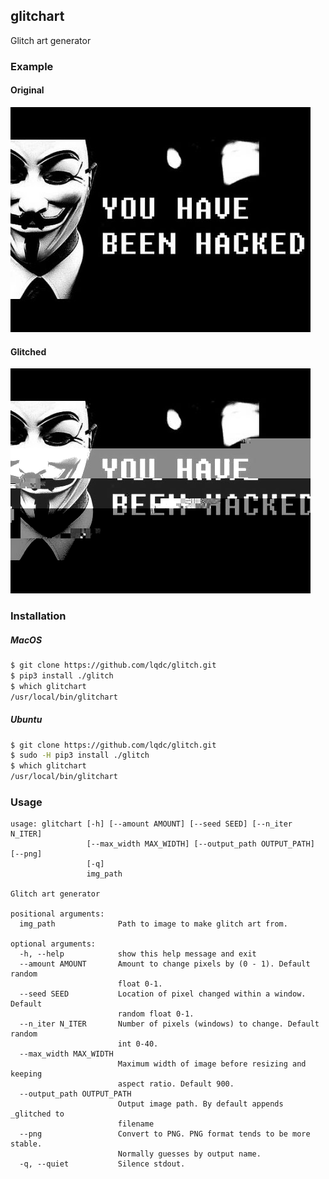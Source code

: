 ## glitchart
Glitch art generator

### Example

#### Original
![Original](https://raw.githubusercontent.com/lqdc/glitch/master/examples/hax0red.jpg)

#### Glitched
![Glitched](https://raw.githubusercontent.com/lqdc/glitch/master/examples/hax0red_glitched.png)


### Installation

##### MacOS
```sh
$ git clone https://github.com/lqdc/glitch.git
$ pip3 install ./glitch
$ which glitchart
/usr/local/bin/glitchart
```

##### Ubuntu
```sh
$ git clone https://github.com/lqdc/glitch.git
$ sudo -H pip3 install ./glitch
$ which glitchart
/usr/local/bin/glitchart
```

### Usage
```
usage: glitchart [-h] [--amount AMOUNT] [--seed SEED] [--n_iter N_ITER]
                 [--max_width MAX_WIDTH] [--output_path OUTPUT_PATH] [--png]
                 [-q]
                 img_path

Glitch art generator

positional arguments:
  img_path              Path to image to make glitch art from.

optional arguments:
  -h, --help            show this help message and exit
  --amount AMOUNT       Amount to change pixels by (0 - 1). Default random
                        float 0-1.
  --seed SEED           Location of pixel changed within a window. Default
                        random float 0-1.
  --n_iter N_ITER       Number of pixels (windows) to change. Default random
                        int 0-40.
  --max_width MAX_WIDTH
                        Maximum width of image before resizing and keeping
                        aspect ratio. Default 900.
  --output_path OUTPUT_PATH
                        Output image path. By default appends _glitched to
                        filename
  --png                 Convert to PNG. PNG format tends to be more stable.
                        Normally guesses by output name.
  -q, --quiet           Silence stdout.
```
